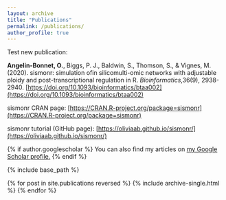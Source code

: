 ```yaml
---
layout: archive
title: "Publications"
permalink: /publications/
author_profile: true
---
```


Test new publication:

**Angelin-Bonnet, O.**, Biggs, P. J., Baldwin, S., Thomson, S., & Vignes, M. (2020). sismonr: simulation ofin silicomulti-omic networks with adjustable ploidy and post-transcriptional regulation in R. *Bioinformatics*,36(9), 2938-2940. [https://doi.org/10.1093/bioinformatics/btaa002](https://doi.org/10.1093/bioinformatics/btaa002)

sismonr CRAN page: [https://CRAN.R-project.org/package=sismonr](https://CRAN.R-project.org/package=sismonr)

sismonr tutorial (GitHub page): [https://oliviaab.github.io/sismonr/](https://oliviaab.github.io/sismonr/)

{% if author.googlescholar %}
  You can also find my articles on <u><a href="{{author.googlescholar}}">my Google Scholar profile</a>.</u>
{% endif %}

{% include base_path %}

{% for post in site.publications reversed %}
  {% include archive-single.html %}
{% endfor %}
